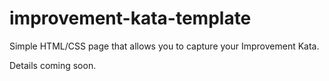 # improvement-kata-template
Simple HTML/CSS page that allows you to capture your Improvement Kata.

Details coming soon.
